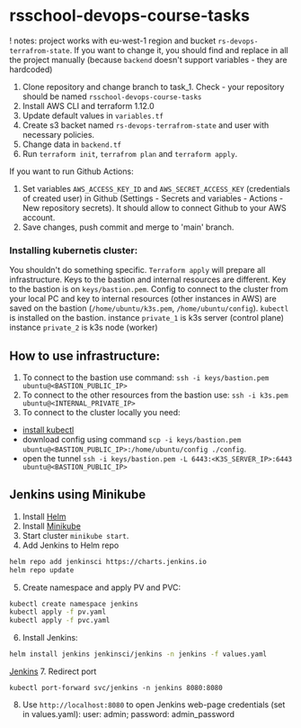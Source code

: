 # rsschool-devops-course-tasks

! notes: project works with eu-west-1 region and bucket `rs-devops-terrafrom-state`. If you want to change it, you should find and replace in all the project manually (because `backend` doesn't support variables - they are hardcoded)

1. Clone repository and change branch to task_1. Check - your repository should be named `rsschool-devops-course-tasks`
2. Install AWS CLI and terraform 1.12.0
3. Update default values in `variables.tf`
4. Create s3 backet named `rs-devops-terrafrom-state` and user with necessary policies.
5. Change data in `backend.tf`
6. Run `terraform init`, `terrafrom plan` and `terraform apply`.

If you want to run Github Actions:

1. Set variables `AWS_ACCESS_KEY_ID` and `AWS_SECRET_ACCESS_KEY` (credentials of created user) in Github (Settings - Secrets and variables - Actions - New repository secrets). It should allow to connect Github to your AWS account.
2. Save changes, push commit and merge to 'main' branch.

### Installing kubernetis cluster:

You shouldn't do something specific. `Terraform apply` will prepare all infrastructure.
Keys to the bastion and internal resources are different. Key to the bastion is on `keys/bastion.pem`.
Config to connect to the cluster from your local PC and key to internal resources (other instances in AWS) are saved on the bastion (`/home/ubuntu/k3s.pem`, `/home/ubuntu/config`).
`kubectl` is installed on the bastion.
instance `private_1` is k3s server (control plane)
instance `private_2` is k3s node (worker)

## How to use infrastructure:

1. To connect to the bastion use command:
   `ssh -i keys/bastion.pem ubuntu@<BASTION_PUBLIC_IP>`
2. To connect to the other resources from the bastion use:
   `ssh -i k3s.pem ubuntu@<INTERNAL_PRIVATE_IP>`
3. To connect to the cluster locally you need:

- [install kubectl](https://kubernetes.io/docs/tasks/tools/)
- download config using command `scp -i keys/bastion.pem ubuntu@<BASTION_PUBLIC_IP>:/home/ubuntu/config ./config`.
- open the tunnel `ssh -i keys/bastion.pem -L 6443:<K3S_SERVER_IP>:6443 ubuntu@<BASTION_PUBLIC_IP>`

## Jenkins using Minikube

1. Install [Helm](https://helm.sh/docs/intro/install/)
2. Install [Minikube](https://minikube.sigs.k8s.io/docs/start/?arch=%2Fwindows%2Fx86-64%2Fstable%2F.exe+download)
3. Start cluster `minikube start`.
4. Add Jenkins to Helm repo

```bash
helm repo add jenkinsci https://charts.jenkins.io
helm repo update
```

5. Create namespace and apply PV and PVC:

```bash
kubectl create namespace jenkins
kubectl apply -f pv.yaml
kubectl apply -f pvc.yaml
```

6. Install Jenkins:

```bash
helm install jenkins jenkinsci/jenkins -n jenkins -f values.yaml
```

[Jenkins](https://www.jenkins.io/doc/book/installing/kubernetes/#install-jenkins-with-helm-v3) 7. Redirect port

```
kubectl port-forward svc/jenkins -n jenkins 8080:8080
```

8. Use `http://localhost:8080` to open Jenkins web-page
   credentials (set in values.yaml):
   user: admin;
   password: admin_password
